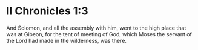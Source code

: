 # II Chronicles 1:3

And Solomon, and all the assembly with him, went to the high place that was at Gibeon, for the tent of meeting of God, which Moses the servant of the Lord had made in the wilderness, was there.
